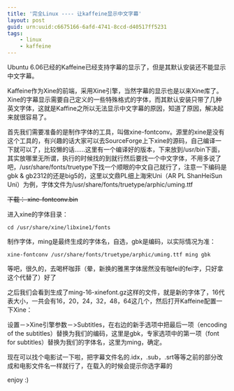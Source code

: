 ```yaml
---
title: '完全Linux ---- 让kaffeine显示中文字幕'
layout: post
guid: urn:uuid:c6675166-6afd-4741-8ccd-d40517ff5231
tags:
    - linux
    - kaffeine
---
```


Ubuntu 6.06已经的Kaffeine已经支持字幕的显示了，但是其默认安装还不能显示中文字幕。

Kaffeine作为Xine的前端，采用Xine引擎，当然字幕的显示也是以来Xine库了。Xine的字幕显示需要自己定义的一些特殊格式的字体，而其默认安装只带了几种英文字体，这就是Kaffine之所以无法显示中文字幕的原因，知道了原因，解决起来就很容易了。

首先我们需要准备的是制作字体的工具，叫做xine-fontconv。源里的xine是没有这个工具的，有兴趣的话大家可以去SourceForge上下xine的源码，自己编译一下就可以了，比较懒的话......这里有一个编译好的版本，下来放到/usr/bin下面，其实放哪里无所谓，执行的时候找的到就行然后要找一个中文字体，不用多说了吧，/usr/share/fonts/truetype下找一个顺眼的中文自己就行了，注意一下编码是gbk &amp; gb2312的还是big5的，这里以文鼎PL细上海宋Uni（AR PL ShanHeiSun Uni）为例，字体文件为/usr/share/fonts/truetype/arphic/uming.ttf

~~下载： xine-fontconv.bin~~

进入xine的字体目录：

    cd /usr/share/xine/libxine1/fonts

制作字体，ming是最终生成的字体名，自选，gbk是编码，以实际情况为准：

    xine-fontconv /usr/share/fonts/truetype/arphic/uming.ttf ming gbk

等吧，很久的，去喝杯咖菲（晕，新换的雅黑字体居然没有咖fei的fei字，只好拿这个代替了）好了

之后我们会看到生成了ming-16-xinefont.gz这样的文件，就是新的字体了，16代表大小，一共会有16，20，24，32，48，64这几个，然后打开Kaffeine配置一下Xine：

设置－>Xine引擎参数－>Subtitles，在右边的新手选项中把最后一项（encoding of the subtitles）替换为我们的编码，这里是gbk，专家选项中的第一项（font for subtitles）替换为我们的字体名，这里为ming，确定。

现在可以找个电影试一下啦，把字幕文件名的.idx，.sub，.srt等等之前的部分改成和电影文件名一样就行了，在载入的时候会提示你选字幕的

enjoy :)

